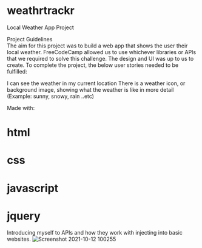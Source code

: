 # weathrtrackr
Local Weather App Project<br>


Project Guidelines<br>
The aim for this project was to build a web app that shows the user their local weather. FreeCodeCamp allowed us to use whichever libraries or APIs that we required to solve this challenge. The design and UI was up to us to create.
To complete the project, the below user stories needed to be fulfilled:

I can see the weather in my current location
There is a weather icon, or background image, showing what the weather is like in more detail (Example: sunny, snowy, rain ..etc)


Made with:
# html
# css
# javascript
# jquery
Introducing myself to APIs and how they work with injecting into basic websites. 
![Screenshot 2021-10-12 100255](https://user-images.githubusercontent.com/78777206/136981170-d5400b37-660f-471e-8a4c-41125b2733d6.png)
